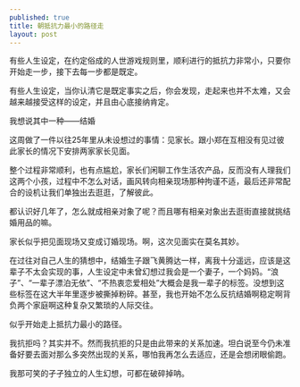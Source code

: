 ```yaml
---
published: true
title: 朝抵抗力最小的路径走
layout: post
---
```



有些人生设定，在约定俗成的人世游戏规则里，顺利进行的抵抗力非常小，只要你开始走一步，接下去每一步都是既定。

有些人生设定，当你认清它是既定事实之后，你会发现，走起来也并不太难，又会越来越接受这样的设定，并且由心底接纳肯定。

我想说其中一种——结婚



这周做了一件以往25年里从未设想过的事情：见家长。跟小郑在互相没有见过彼此家长的情况下安排两家家长见面。

整个过程非常顺利，也有点尴尬，家长们闲聊工作生活农产品，反而没有人理我们这两个小孩，过程中不怎么对话，画风转向相亲现场那种拘谨不适，最后还非常配合的设机让我们单独出去逛逛，了解彼此。

都认识好几年了，怎么就成相亲对象了呢？而且哪有相亲对象出去逛街直接就挑结婚用品的嘛。

家长似乎把见面现场又变成订婚现场。啊，这次见面实在莫名其妙。

在过往对自己人生的猜想中，结婚生子跟飞黄腾达一样，离我十分遥远，应该是这辈子不太会实现的事，人生设定中未曾幻想过我会是一个妻子，一个妈妈。“浪子”、“一辈子漂泊无依”、“不热衷恋爱相处”大概会是我一辈子的标签。没想到这些标签在这大半年里逐步被撕掉粉碎。甚至，我也开始不怎么反抗结婚啊稳定啊背负两个家庭啊这种复杂又繁琐的人际交往。

似乎开始走上抵抗力最小的路径。

我抗拒吗？其实并不。然而我抗拒的只是由此带来的关系加速。坦白说至今仍未准备好要去面对那么多突然出现的关系，哪怕我再怎么去适应，还是会想闭眼偷跑。



我那可笑的孑孑独立的人生幻想，可都在破碎掉呐。
